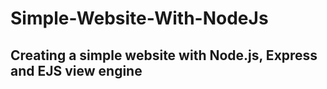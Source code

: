 # Simple-Website-With-NodeJs
## Creating a simple website with Node.js, Express and EJS view engine
